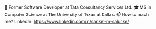 🔭 Former Software Developer at Tata Consultancy Services Ltd.
🎓 MS in Computer Science at The University of Texas at Dallas.
📫 How to reach me?
LinkedIn: https://www.linkedin.com/in/sanket-m-salunke/

<!---
abhirup706/abhirup706 is a ✨ special ✨ repository because its `README.md` (this file) appears on your GitHub profile.
You can click the Preview link to take a look at your changes.
--->
